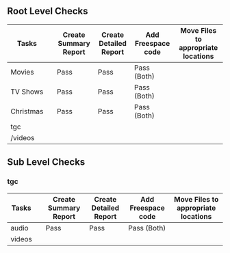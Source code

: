 ## Root Level Checks

| Tasks     |     | Create Summary Report | Create Detailed Report | Add Freespace code | Move Files to appropriate locations |
| --------- | --- | --------------------- | ---------------------- | ------------------ | ----------------------------------- |
| Movies    |     | Pass                  | Pass                   | Pass (Both)        |                                     |
| TV Shows  |     | Pass                  | Pass                   | Pass (Both)        |                                     |
| Christmas |     | Pass                  | Pass                   | Pass (Both)        |                                     |
| tgc       |     |                       |                        |                    |                                     |
| /videos   |     |                       |                        |                    |                                     |

## Sub Level Checks
### tgc 
| Tasks     |     | Create Summary Report | Create Detailed Report | Add Freespace code | Move Files to appropriate locations |
| --------- | --- | --------------------- | ---------------------- | ------------------ | ----------------------------------- |
| audio     |     | Pass                  | Pass                   | Pass (Both)        |                                     |
| videos    |     |                       |                        |                    |                                     | 